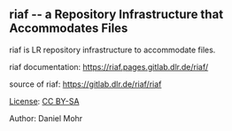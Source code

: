 riaf -- a Repository Infrastructure that Accommodates Files
-----------------------------------------------------------

riaf is LR repository infrastructure to accommodate files.

riaf documentation: https://riaf.pages.gitlab.dlr.de/riaf/

source of riaf: https://gitlab.dlr.de/riaf/riaf

[License](LICENSE.txt): [CC BY-SA](https://creativecommons.org/licenses/by-sa/4.0/)

Author: Daniel Mohr
